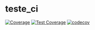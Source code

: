 # teste_ci
[![Coverage](https://storage.googleapis.com/badges-ci-mobile/badge.svg)](https://storage.googleapis.com/badges-ci-mobile/badge.svg)
[![Test Coverage](https://github.com/MarcosSarges/teste_ci/actions/workflows/qa.yaml/badge.svg)](https://github.com/MarcosSarges/teste_ci/actions/workflows/qa.yaml)
[![codecov](https://codecov.io/gh/MarcosSarges/teste_ci/branch/main/graph/badge.svg?token=7KC7GJE7Z9)](https://codecov.io/gh/MarcosSarges/teste_ci)
